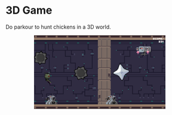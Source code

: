 # 3D Game
Do parkour to hunt chickens in a 3D world.

<p align="center">
<img width="70%" height="auto" src="../ScreenShots/GD8/screenShot1.png">
</p>
